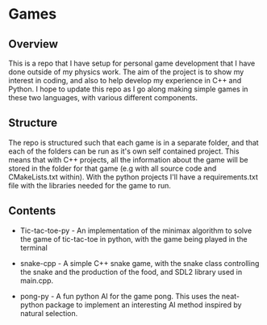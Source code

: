 # Games

## Overview

This is a repo that I have setup for personal game development that I have done outside of my physics work. The aim of the project is to show my interest in coding, and also to help develop my experience in C++ 
and Python. I hope to update this repo as I go along making simple games in these two languages, with various different components. 

## Structure

The repo is structured such that each game is in a separate folder, and that each of the folders can be run as it's own self contained project. This means that with C++ projects, all the information 
about the game will be stored in the folder for that game (e.g with all source code and CMakeLists.txt within). With the python projects I'll have a requirements.txt file with the libraries needed for the 
game to run. 

## Contents

* Tic-tac-toe-py - An implementation of the minimax algorithm to solve the game of tic-tac-toe in python, with the game being played in the terminal

* snake-cpp - A simple C++ snake game, with the snake class controlling the snake and the production of the food, and SDL2 library used in main.cpp.

* pong-py - A fun python AI for the game pong. This uses the neat-python package to implement an interesting AI method inspired by natural selection.

